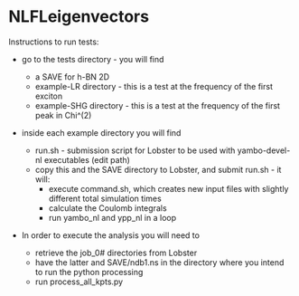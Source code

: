 # NLFLeigenvectors

Instructions to run tests:

* go to the tests directory - you will find 
  * a SAVE for h-BN 2D
  * example-LR directory - this is a test at the frequency of the first exciton
  * example-SHG directory - this is a test at the frequency of the first peak in Chi^(2)
* inside each example directory you will find
  * run.sh - submission script for Lobster to be used with yambo-devel-nl executables (edit path)
  * copy this and the SAVE directory to Lobster, and submit run.sh - it will:
    * execute command.sh, which creates new input files with slightly different total simulation times
    * calculate the Coulomb integrals
    * run yambo_nl and ypp_nl in a loop

* In order to execute the analysis you will need to
  * retrieve the job_0# directories from Lobster
  * have the latter and SAVE/ndb1.ns in the directory where you intend to run the python processing
  * run process_all_kpts.py

